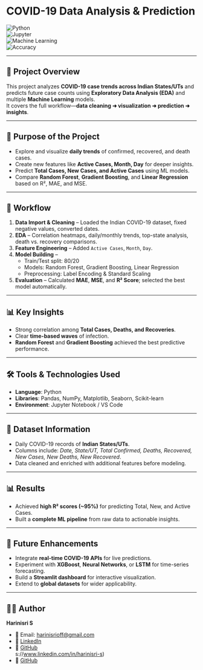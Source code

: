 # COVID-19 Data Analysis & Prediction  

![Python](https://img.shields.io/badge/Python-3.8%2B-blue)  
![Jupyter](https://img.shields.io/badge/Notebook-Jupyter-orange)  
![Machine Learning](https://img.shields.io/badge/Machine%20Learning-Random%20Forest%20%7C%20Gradient%20Boosting-green)  
![Accuracy](https://img.shields.io/badge/R²-~95%25-brightgreen)  

---

## 📌 Project Overview  
This project analyzes **COVID-19 case trends across Indian States/UTs** and predicts future case counts using **Exploratory Data Analysis (EDA)** and multiple **Machine Learning** models.  
It covers the full workflow—**data cleaning ➜ visualization ➜ prediction ➜ insights**.

---

## 🎯 Purpose of the Project  
- Explore and visualize **daily trends** of confirmed, recovered, and death cases.  
- Create new features like **Active Cases, Month, Day** for deeper insights.  
- Predict **Total Cases, New Cases, and Active Cases** using ML models.  
- Compare **Random Forest**, **Gradient Boosting**, and **Linear Regression** based on R², MAE, and MSE.  

---

## 📂 Workflow  
1. **Data Import & Cleaning** – Loaded the Indian COVID-19 dataset, fixed negative values, converted dates.  
2. **EDA** – Correlation heatmaps, daily/monthly trends, top-state analysis, death vs. recovery comparisons.  
3. **Feature Engineering** – Added `Active Cases`, `Month`, `Day`.  
4. **Model Building** –  
   - Train/Test split: 80/20  
   - Models: Random Forest, Gradient Boosting, Linear Regression  
   - Preprocessing: Label Encoding & Standard Scaling  
5. **Evaluation** – Calculated **MAE**, **MSE**, and **R² Score**; selected the best model automatically.

---

## 📊 Key Insights  
- Strong correlation among **Total Cases, Deaths, and Recoveries**.  
- Clear **time-based waves** of infection.  
- **Random Forest** and **Gradient Boosting** achieved the best predictive performance.  

---

## 🛠 Tools & Technologies Used  
- **Language**: Python  
- **Libraries**: Pandas, NumPy, Matplotlib, Seaborn, Scikit-learn  
- **Environment**: Jupyter Notebook / VS Code  

---

## 📑 Dataset Information  
- Daily COVID-19 records of **Indian States/UTs**.  
- Columns include: *Date, State/UT, Total Confirmed, Deaths, Recovered, New Cases, New Deaths, New Recovered*.  
- Data cleaned and enriched with additional features before modeling.  

---

## 📊 Results  
- Achieved **high R² scores (~95%)** for predicting Total, New, and Active Cases.  
- Built a **complete ML pipeline** from raw data to actionable insights.  

---

## 🚀 Future Enhancements  
- Integrate **real-time COVID-19 APIs** for live predictions.  
- Experiment with **XGBoost**, **Neural Networks**, or **LSTM** for time-series forecasting.  
- Build a **Streamlit dashboard** for interactive visualization.  
- Extend to **global datasets** for wider applicability.  

---

## 👩‍💻 Author
**Harinisri S**  
- 📧 Email: harinisrioff@gmail.com  
- 🔗 [LinkedIn](https://www.linkedin.com/in/harinisri-s)  
- 🔗 [GitHub](https://github.com/Harinisri22)  
s://www.linkedin.com/in/harinisri-s)  
- 🔗 [GitHub](https://github.com/Harinisri22)  
